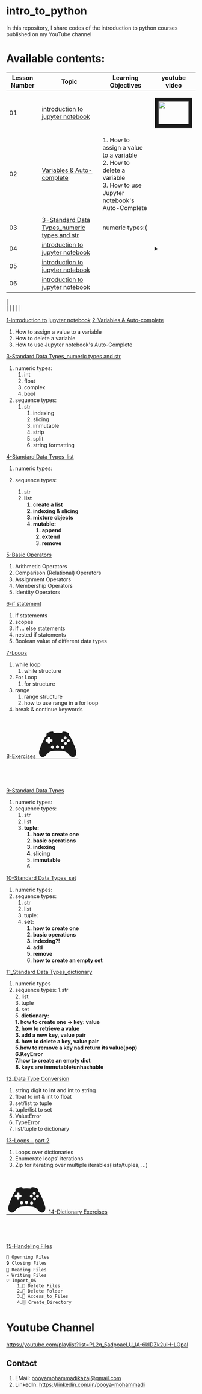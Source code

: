 
# intro_to_python

In this repository, I share codes of the introduction to python courses published on my YouTube channel

# Available contents:

| Lesson Number |                             Topic                              |                  Learning Objectives                   |     youtube video      |
|---------------|----------------------------------------------------------------|--------------------------------------------------------|------------------------|
|      01       |    [introduction to jupyter notebook](https://github.com/faridehmoteeyan/intro_to_python/blob/master/01_jupyter_notebook_introduction.ipynb)|      | <p align="center"><a href="https://youtu.be/74xsoC8D7E4" target="_blank"><img src="https://img.youtu.be/74xsoC8D7E4?list=PL2g_5adpoaeLU_lA-6kIDZk2uiH-LOpal/0.jpg "  width="80" height="60" border="10" /></a></p> | 
|      02       |    [Variables & Auto-complete](https://github.com/faridehmoteeyan/intro_to_python/blob/master/02_variables_autocomplete.ipynb)|    1. How to assign a value to a variable<br>2. How to delete a variable<br>3. How to use Jupyter notebook's Auto-Complete
 |  | 
|      03       |  [3-Standard Data Types_numeric types and str](https://github.com/faridehmoteeyan/intro_to_python/blob/master/03_data_types_strings.ipynb)|   numeric types:(   |  | 
|      04       |    [introduction to jupyter notebook](https://github.com/faridehmoteeyan/intro_to_python/blob/master/01_jupyter_notebook_introduction.ipynb)|      | <details><summary>     </summary></details> | 
|      05       |    [introduction to jupyter notebook](https://github.com/faridehmoteeyan/intro_to_python/blob/master/01_jupyter_notebook_introduction.ipynb)|      |  | 
|      06       |    [introduction to jupyter notebook](https://github.com/faridehmoteeyan/intro_to_python/blob/master/01_jupyter_notebook_introduction.ipynb)|      |  | 
|              
|
|
|
|
|


[1-introduction to jupyter notebook](https://github.com/faridehmoteeyan/intro_to_python/blob/master/01_jupyter_notebook_introduction.ipynb)
[2-Variables & Auto-complete](https://github.com/faridehmoteeyan/intro_to_python/blob/master/02_variables_autocomplete.ipynb)
1. How to assign a value to a variable
2. How to delete a variable
3. How to use Jupyter notebook's Auto-Complete

[3-Standard Data Types_numeric types and str](https://github.com/faridehmoteeyan/intro_to_python/blob/master/03_data_types_strings.ipynb)
1. numeric types:
    1. int
    2. float
    3. complex
    4. bool
2. sequence types:
    1. str
        1. indexing
        2. slicing
        3. immutable
        4. strip
        5. split
        6. string formatting
        
[4-Standard Data Types_list](https://github.com/faridehmoteeyan/intro_to_python/blob/master/04_data_types_lists.ipynb)
1. numeric types:

2. sequence types:
    1. str
    2. <strong>list
        1. create a list
        2. indexing & slicing
        3. mixture objects
        4. mutable:
            1. append
            2. extend
            3. remove</strong>
            
[5-Basic Operators](https://github.com/faridehmoteeyan/intro_to_python/blob/master/05_basic_operators.ipynb)
1. Arithmetic Operators
2. Comparison (Relational) Operators
3. Assignment Operators
4. Membership Operators 
5. Identity Operators


[6-if statement](https://github.com/faridehmoteeyan/intro_to_python/blob/master/06_if_statement.ipynb)
1. if statements
2. scopes
3. if ... else statements
4. nested if statements
5. Boolean value of different data types

[7-Loops](https://github.com/faridehmoteeyan/intro_to_python/blob/master/07_loops.ipynb)
1. while loop
    1. while structure
2. For Loop
    1. for structure
3. range
    1. range structure 
    2. how to use range in a for loop
4. break & continue keywords

[8-Exercises <span style='font-size:100px;'>&#127918;</span>](https://github.com/faridehmoteeyan/intro_to_python/blob/master/08_loops_if_else_exercises.ipynb)

[9-Standard Data Types](https://github.com/faridehmoteeyan/intro_to_python/blob/master/09_data_types_tuple.ipynb)

1. numeric types:
2. sequence types:
    1. str
    2. list
    3. <b> tuple:
        1. how to create one 
        2. basic operations
        3. indexing
        4. slicing
        5. immutable</b>
        6. 
[10-Standard Data Types_set](https://github.com/faridehmoteeyan/intro_to_python/blob/master/10_data_types_sets.ipynb)

1. numeric types:
2. sequence types:
    1. str
    2. list
    3. tuple:
    4. <b>set:
        1. how to create one
        2. basic operations
        3. indexing?!
        4. add
        5. remove
        6. how to create an empty set</b>

[11_Standard Data Types_dictionary](https://github.com/faridehmoteeyan/intro_to_python/blob/master/11_data_types_dictionaries.ipynb)
1. numeric types
2. sequence types:
   1.str<br>
   2. list<br>
   3. tuple<br>
   4. set<br>
   5. <b>dictionary:<br>
           1. how to create one -> key: value<br>
           2. how to retrieve a value<br>
           3. add a new key, value pair<br>
           4. how to delete a key, value pair<br>
           5.how to remove a key nad return its value(pop)<br>
           6.KeyError<br>
           7.how to create an empty dict<br>
           8. keys are immutable/unhashable</b>
  
[12_Data Type Conversion](https://github.com/faridehmoteeyan/intro_to_python/blob/master/12_data_type_conversion.ipynb)
1. string digit to int and int to string
2. float to int & int to float
3. set/list to tuple
4. tuple/list to set 
5. ValueError
6. TypeError
7. list/tuple to dictionary

[13-Loops - part 2](https://github.com/faridehmoteeyan/intro_to_python/blob/master/13_loops_part_02.ipynb)
1. Loops over dictionaries
2. Enumerate loops' iterations
3. Zip for iterating over multiple iterables(lists/tuples, ...)

[<span style='font-size:100px;'>&#127918;</span> 14-Dictionary Exercises ](https://github.com/faridehmoteeyan/intro_to_python/blob/master/14_dictionary_loops_exercises.ipynb)

[15-Handeling Files](https://github.com/faridehmoteeyan/intro_to_python/blob/master/15_file_handeling.ipynb)

    📂 Openning Files
    🔒 Closing Files
    📖 Reading Files
    ✍️ Writing Files
    💡 Import_OS
        1.🚫 Delete Files
        2.🔖 Delete Folder
        3.🔖 Access_to_Files
        4.🗄️ Create_Directory












 




# Youtube Channel
https://youtube.com/playlist?list=PL2g_5adpoaeLU_lA-6kIDZk2uiH-LOpal

## Contact

1. EMail: pooyamohammadikazaj@gmail.com
2. LinkedIn: https://linkedin.com/in/pooya-mohammadi
